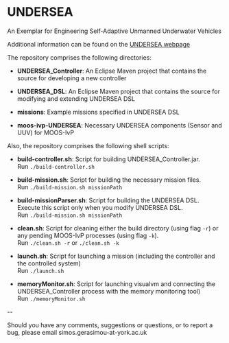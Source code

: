# UNDERSEA
An Exemplar for Engineering Self-Adaptive Unmanned Underwater Vehicles

Additional information can be found on the [UNDERSEA webpage](http://www-users.cs.york.ac.uk/simos/UNDERSEA/)


The repository comprises the following directories:
* **UNDERSEA_Controller**: An Eclipse Maven project that contains the source for developing a new controller

* **UNDERSEA_DSL**: An Eclipse Maven project that contains the source for modifying and extending UNDERSEA DSL

* **missions**: Example missions specified in UNDERSEA DSL

* **moos-ivp-UNDERSEA**: Necessary UNDERSEA components (Sensor and UUV) for MOOS-IvP

Also, the repository comprises the following shell scripts:
* **build-controller.sh**: Script for building UNDERSEA_Controller.jar.
<br /> Run ```./build-controller.sh```

* **build-mission.sh**: Script for building the necessary mission files.
<br /> Run ```./build-mission.sh missionPath```

* **build-missionParser.sh**: Script for building the UNDERSEA DSL. Execute this script only when you modify UNDERSEA DSL.
<br /> Run ```./build-mission.sh missionPath```

* **clean.sh**: Script for cleaning either the build directory (using flag `-r`) or any pending MOOS-IvP processes (using flag `-k`).
<br /> Run ```./clean.sh -r``` or ```./clean.sh -k```

* **launch.sh**: Script for launching a mission (including the controller and the controlled system)
<br /> Run ```./launch.sh```

* **memoryMonitor.sh**: Script for launching visualvm and connecting the UNDERSEA_Controller process with the memory monitoring tool)
<br /> Run ```./memoryMonitor.sh```


--


Should you have any comments, suggestions or questions, or to report a bug, please email simos.gerasimou-at-york.ac.uk

